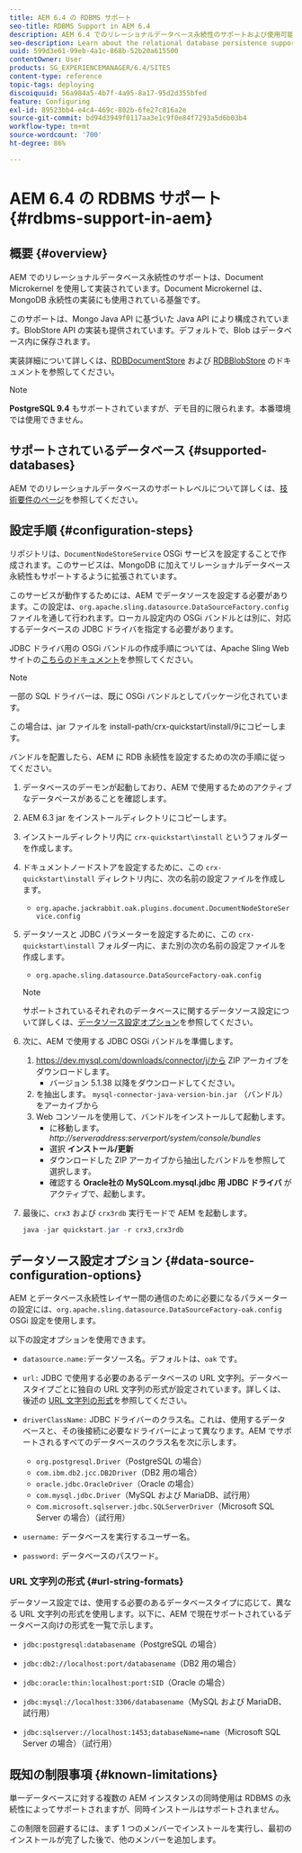 ```yaml
---
title: AEM 6.4 の RDBMS サポート
seo-title: RDBMS Support in AEM 6.4
description: AEM 6.4 でのリレーショナルデータベース永続性のサポートおよび使用可能な設定オプションについて説明します。
seo-description: Learn about the relational database persistence support in AEM 6.4 and the available configuration options.
uuid: 599d3e61-99eb-4a1c-868b-52b20a615500
contentOwner: User
products: SG_EXPERIENCEMANAGER/6.4/SITES
content-type: reference
topic-tags: deploying
discoiquuid: 56a984a5-4b7f-4a95-8a17-95d2d355bfed
feature: Configuring
exl-id: 89523bb4-e4c4-469c-802b-6fe27c816a2e
source-git-commit: bd94d3949f0117aa3e1c9f0e84f7293a5d6b03b4
workflow-type: tm+mt
source-wordcount: '700'
ht-degree: 86%

---
```


# AEM 6.4 の RDBMS サポート{#rdbms-support-in-aem}

## 概要 {#overview}

AEM でのリレーショナルデータベース永続性のサポートは、Document Microkernel を使用して実装されています。Document Microkernel は、MongoDB 永続性の実装にも使用されている基盤です。

このサポートは、Mongo Java API に基づいた Java API により構成されています。BlobStore API の実装も提供されています。デフォルトで、Blob はデータベース内に保存されます。

実装詳細について詳しくは、[RDBDocumentStore](https://jackrabbit.apache.org/oak/docs/apidocs/org/apache/jackrabbit/oak/plugins/document/rdb/RDBDocumentStore.html) および [RDBBlobStore](https://jackrabbit.apache.org/oak/docs/apidocs/org/apache/jackrabbit/oak/plugins/document/rdb/RDBBlobStore.html) のドキュメントを参照してください。

>[!NOTE]
>
>**PostgreSQL 9.4** もサポートされていますが、デモ目的に限られます。本番環境では使用できません。

## サポートされているデータベース {#supported-databases}

AEM でのリレーショナルデータベースのサポートレベルについて詳しくは、[技術要件のページ](/help/sites-deploying/technical-requirements.md)を参照してください。

## 設定手順 {#configuration-steps}

リポジトリは、`DocumentNodeStoreService` OSGi サービスを設定することで作成されます。このサービスは、MongoDB に加えてリレーショナルデータベース永続性もサポートするように拡張されています。

このサービスが動作するためには、AEM でデータソースを設定する必要があります。この設定は、`org.apache.sling.datasource.DataSourceFactory.config` ファイルを通して行われます。ローカル設定内の OSGi バンドルとは別に、対応するデータベースの JDBC ドライバを指定する必要があります。

JDBC ドライバ用の OSGi バンドルの作成手順については、Apache Sling Web サイトの[こちらのドキュメント](https://wiki.eclipse.org/Create_and_Export_MySQL_JDBC_driver_bundle)を参照してください。

>[!NOTE]
>
>一部の SQL ドライバーは、既に OSGi バンドルとしてパッケージ化されています。
>
>この場合は、jar ファイルを install-path/crx-quickstart/install/9にコピーします。

バンドルを配置したら、AEM に RDB 永続性を設定するための次の手順に従ってください。

1. データベースのデーモンが起動しており、AEM で使用するためのアクティブなデータベースがあることを確認します。
1. AEM 6.3 jar をインストールディレクトリにコピーします。
1. インストールディレクトリ内に `crx-quickstart\install` というフォルダーを作成します。
1. ドキュメントノードストアを設定するために、この `crx-quickstart\install` ディレクトリ内に、次の名前の設定ファイルを作成します。

   * `org.apache.jackrabbit.oak.plugins.document.DocumentNodeStoreService.config`

1. データソースと JDBC パラメーターを設定するために、この `crx-quickstart\install` フォルダー内に、また別の次の名前の設定ファイルを作成します。

   * `org.apache.sling.datasource.DataSourceFactory-oak.config`
   >[!NOTE]
   >
   >サポートされているそれぞれのデータベースに関するデータソース設定について詳しくは、[データソース設定オプション](/help/sites-deploying/rdbms-support-in-aem.md#data-source-configuration-options)を参照してください。

1. 次に、AEM で使用する JDBC OSGi バンドルを準備します。

   1. https://dev.mysql.com/downloads/connector/j/から ZIP アーカイブをダウンロードします。
      * バージョン 5.1.38 以降をダウンロードしてください。
   1. を抽出します。 `mysql-connector-java-version-bin.jar` （バンドル）をアーカイブから
   1. Web コンソールを使用して、バンドルをインストールして起動します。
      * に移動します。 *http://serveraddress:serverport/system/console/bundles*
      * 選択 **インストール/更新**
      * ダウンロードした ZIP アーカイブから抽出したバンドルを参照して選択します。
      * 確認する **Oracle社の MySQLcom.mysql.jdbc 用 JDBC ドライバ** がアクティブで、起動します。

1. 最後に、`crx3` および `crx3rdb` 実行モードで AEM を起動します。

   ```java
   java -jar quickstart.jar -r crx3,crx3rdb
   ```

## データソース設定オプション {#data-source-configuration-options}

AEM とデータベース永続性レイヤー間の通信のために必要になるパラメーターの設定には、`org.apache.sling.datasource.DataSourceFactory-oak.config` OSGi 設定を使用します。

以下の設定オプションを使用できます。

* `datasource.name:`データソース名。デフォルトは、`oak` です。

* `url:` JDBC で使用する必要のあるデータベースの URL 文字列。データベースタイプごとに独自の URL 文字列の形式が設定されています。詳しくは、後述の [URL 文字列の形式](/help/sites-deploying/rdbms-support-in-aem.md#url-string-formats)を参照してください。

* `driverClassName:` JDBC ドライバーのクラス名。これは、使用するデータベースと、その後接続に必要なドライバーによって異なります。AEM でサポートされるすべてのデータベースのクラス名を次に示します。

   * `org.postgresql.Driver`（PostgreSQL の場合）
   * `com.ibm.db2.jcc.DB2Driver`（DB2 用の場合）
   * `oracle.jdbc.OracleDriver`（Oracle の場合）
   * `com.mysql.jdbc.Driver`（MySQL および MariaDB、試行用）
   * c`om.microsoft.sqlserver.jdbc.SQLServerDriver`（Microsoft SQL Server の場合）（試行用）

* `username:` データベースを実行するユーザー名。

* `password:` データベースのパスワード。

### URL 文字列の形式 {#url-string-formats}

データソース設定では、使用する必要のあるデータベースタイプに応じて、異なる URL 文字列の形式を使用します。以下に、AEM で現在サポートされているデータベース向けの形式を一覧で示します。

* `jdbc:postgresql:databasename`（PostgreSQL の場合）

* `jdbc:db2://localhost:port/databasename`（DB2 用の場合）
* `jdbc:oracle:thin:localhost:port:SID`（Oracle の場合）
* `jdbc:mysql://localhost:3306/databasename`（MySQL および MariaDB、試行用）

*  `jdbc:sqlserver://localhost:1453;databaseName=name`（Microsoft SQL Server の場合）（試行用）

## 既知の制限事項 {#known-limitations}

単一データベースに対する複数の AEM インスタンスの同時使用は RDBMS の永続性によってサポートされますが、同時インストールはサポートされません。

この制限を回避するには、まず 1 つのメンバーでインストールを実行し、最初のインストールが完了した後で、他のメンバーを追加します。
